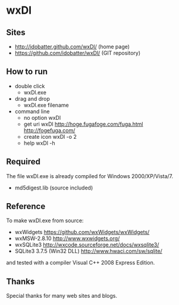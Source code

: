 wxDl
====

Sites
-----
  * http://idobatter.github.com/wxDl/ (home page)
  * https://github.com/idobatter/wxDl/ (GIT repository)

How to run
----------
  * double click
    + wxDl.exe
  * drag and drop
    + wxDl.exe filename
  * command line
    + no option
        wxDl
    + get uri
        wxDl http://hoge.fugafoge.com/fuga.html http://fogefuga.com/
    + create icon
        wxDl -o 2
    + help
        wxDl -h

Required
--------
The file wxDl.exe is already compiled for Windows 2000/XP/Vista/7.

  * md5digest.lib (source included)

Reference
---------
To make wxDl.exe from source:

  * wxWidgets https://github.com/wxWidgets/wxWidgets/
  * wxMSW-2.8.10 http://www.wxwidgets.org/
  * wxSQLite3 http://wxcode.sourceforge.net/docs/wxsqlite3/
  * SQLite3 3.7.5 (Win32 DLL) http://www.hwaci.com/sw/sqlite/

and tested with a compiler Visual C++ 2008 Express Edition.

Thanks
------
Special thanks for many web sites and blogs.
